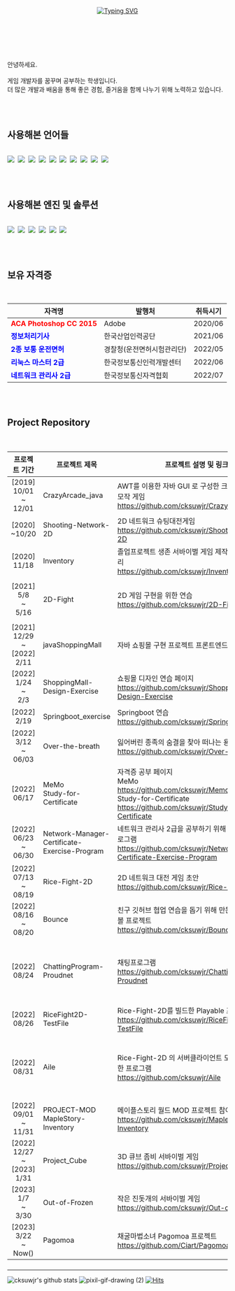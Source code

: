 <br><br>

<div align="center">
  
 
  
  [![Typing SVG](https://readme-typing-svg.herokuapp.com?font=NanumGothic&duration=4000&color=2EA2D4E1&center=true&vCenter=true&lines=Welcome+to+my+playground+)](https://git.io/typing-svg)
  
</div>
<br><br>




<h1> </h1><br>
안녕하세요.<br><br>
게임 개발자를 꿈꾸며 공부하는 학생입니다.<br>
더 많은 개발과 배움을 통해 좋은 경험, 즐거움을 함께 나누기 위해 노력하고 있습니다.<br>

<br><br>

<h2> 사용해본 언어들 </h2><br>

<div style="flex">
  <img src="https://img.shields.io/badge/-yellow?style=flat-square&logo=C&logoColor=black"/></a>&nbsp 
  <img src="https://img.shields.io/badge/C++-orange?style=flat-square&logo=C++&logoColor=white"/></a>&nbsp 
  <img src="https://img.shields.io/badge/Cs-red?style=flat-square&logo=.NET&logoColor=white"/></a>&nbsp 
  <img src="https://img.shields.io/badge/Java-blue?style=flat-square&logo=Java&logoColor=white"/></a>&nbsp
  <img src="https://img.shields.io/badge/JavaScript-black?style=flat-square&logo=JavaScript&logoColor=white"/></a>&nbsp
  <img src="https://img.shields.io/badge/HTML5-red?style=flat-square&logo=HTML5&logoColor=white"/></a>&nbsp
  <img src="https://img.shields.io/badge/CSS3-yellow?style=flat-square&logo=CSS3&logoColor=black"/></a>&nbsp
  <img src="https://img.shields.io/badge/Python-white?style=flat-square&logo=Python&logoColor=black"/></a>&nbsp
  <img src="https://img.shields.io/badge/MySQL-blue?style=flat-square&logo=MySQL&logoColor=white"/></a>&nbsp
  <img src="https://img.shields.io/badge/Lua-yellow?style=flat-square&logo=Lua&logoColor=black"/></a>&nbsp
</div>

<br><br>

<h2> 사용해본 엔진 및 솔루션</h2><br>

<div style="flex">
  <img src="https://img.shields.io/badge/Unity-222324?style=flat-square&logo=Unity&logoColor=white"/></a>&nbsp 
  <img src="https://img.shields.io/badge/Android Studio-green?style=flat-square&logo=Android&logoColor=white"/></a>&nbsp 
  <img src="https://img.shields.io/badge/Visual Studio-purple?style=flat-square&logo=Visual Studio&logoColor=white"/></a>&nbsp
  <img src="https://img.shields.io/badge/Visual Studio Code-blue?style=flat-square&logo=Visual Studio Code&logoColor=white"/></a>&nbsp 
  <img src="https://img.shields.io/badge/Eclipse IDE-lightgray?style=flat-square&logo=Eclipse IDE&logoColor=white"/></a>&nbsp 
  <img src="https://img.shields.io/badge/Springboot-lightgreen?style=flat-square&logo=Spring&logoColor=white"/></a>&nbsp 
<!--<img src="https://img.shields.io/badge/(쓰고자하는_텍스트)-(컬러코드)?style=flat-square&logo=(simpleicons에서_아이콘이름)&logoColor=white"/></a>&nbsp  -->  
</div>

<br><br>

<h2> 보유 자격증</h2><br>


<div style="flex">
  
|자격명|발행처|취득시기|
|--------|--------|:--------:|
|**<span style="color:red">ACA Photoshop CC 2015</span>**|Adobe|2020/06|
|**<span style="color:blue">정보처리기사</span>**|한국산업인력공단|2021/06|
|**<span style="color:blue">2종 보통 운전면허</span>**|경찰청(운전면허시험관리단)|2022/05|
|**<span style="color:blue">리눅스 마스터 2급</span>**|한국정보통신인력개발센터|2022/06|
|**<span style="color:blue">네트워크 관리사 2급</span>**|한국정보통신자격협회|2022/07|

</div>

<br><br>



<h2>Project Repository</h2><br>
<h5>

|프로젝트 기간|프로젝트 제목|프로젝트 설명 및 링크|개발툴|상태|
|:--------:|--------|----------------|:--------:|:--------:|
[2019]<br>10/01<br>~<br>12/01 | CrazyArcade_java | AWT를 이용한 자바 GUI 로 구성한 크레이지 아케이드 모작 게임 <br> https://github.com/cksuwjr/CrazyArcade_java |Java|완료|
[2020]<br>~10/20 | Shooting-Network-2D | 2D 네트워크 슈팅대전게임 <br> https://github.com/cksuwjr/Shooting-Network-2D |Unity<br>C#<br>Photon2|완료|
[2020]<br>11/18 | Inventory | 졸업프로젝트 생존 서바이벌 게임 제작을 위한 인벤토리 <br> https://github.com/cksuwjr/Inventory |Unity<br>C#|완료|
[2021]<br>5/8<br>~<br>5/16 | 2D-Fight | 2D 게임 구현을 위한 연습 <br> https://github.com/cksuwjr/2D-Fight |Unity<br>C#|완료, 중단|
[2021]<br>12/29<br>~<br>[2022]<br>2/11 | javaShoppingMall | 자바 쇼핑몰 구현 프로젝트 프론트엔드 참여 | Springboot<br>html<br>css |중단|
[2022]<br>1/24<br>~<br>2/3 | ShoppingMall-Design-Exercise | 쇼핑몰 디자인 연습 페이지 <br> https://github.com/cksuwjr/ShoppingMall-Design-Exercise |html<br>css<br>JavaScript<br>JQuery|완료|
[2022]<br>2/19 | Springboot_exercise | Springboot 연습 <br> https://github.com/cksuwjr/Springboot_exercise | | |
[2022]<br>3/12<br>~<br>06/03 | Over-the-breath | 잃어버린 종족의 숨결을 찾아 떠나는 용의 모험 <br> https://github.com/cksuwjr/Over-the-breath | Unity<br>C# |완료|
[2022]<br>06/17 | MeMo<br>Study-for-Certificate | 자격증 공부 페이지 <br> MeMo<br>https://github.com/cksuwjr/Memo<br>Study-for-Certificate<br> https://github.com/cksuwjr/Study-for-Certificate | ||
[2022]<br>06/23<br>~<br>06/30 | Network-Manager-<br>Certificate-Exercise-Program | 네트워크 관리사 2급을 공부하기 위해 개발한 콘솔 프로그램 <br> https://github.com/cksuwjr/Network-Manager-Certificate-Exercise-Program |C#|완료|
[2022]<br>07/13<br>~<br>08/19 | Rice-Fight-2D | 2D 네트워크 대전 게임 초안 <br> https://github.com/cksuwjr/Rice-Fight-2D |Unity<br>C#|중단|
[2022]<br>08/16<br>~<br>08/20 | Bounce | 친구 깃허브 협업 연습을 돕기 위해 만든 간단한 바운스볼 프로젝트 <br> https://github.com/cksuwjr/Bounce|Unity<br>C#|완료|
[2022]<br>08/24 | ChattingProgram-Proudnet | 채팅프로그램 <br> https://github.com/cksuwjr/ChattingProgram-Proudnet|Aws<br>ProudNet<br>C#|일부구현, 중단|
[2022]<br>08/26 | RiceFight2D-TestFile | Rice-Fight-2D를 빌드한 Playable 프로그램 <br> https://github.com/cksuwjr/RiceFight2D-TestFile|||
[2022]<br>08/31 | Aile | Rice-Fight-2D 의 서버클라이언트 모두 맡게끔 병합한 프로그램 <br> https://github.com/cksuwjr/Aile|Unity<br>C#<br>Riptide Networking|일부구현, 중단|
[2022]<br>09/01<br>~<br>11/31 | PROJECT-MOD<br>MapleStory-Inventory | 메이플스토리 월드 MOD 프로젝트 참여 <br> https://github.com/cksuwjr/MapleStory-Inventory |Lua<br>MapleStory World | 완료 |
[2022]<br>12/27<br>~<br>[2023]<br>1/31 | Project_Cube | 3D 큐브 좀비 서바이벌 게임 <br> https://github.com/cksuwjr/Project_Cube | Unity<br>C# | 완료 |
[2023]<br>1/7<br>~<br>3/30 | Out-of-Frozen | 작은 진돗개의 서바이벌 게임 <br> https://github.com/cksuwjr/Out-of-Frozen |Unity<br>C#|중단|
[2023]<br>3/22<br>~<br>Now() | Pagomoa | 채굴마법소녀 Pagomoa 프로젝트 <br> https://github.com/Ciart/Pagomoa |Unity<br>C#|진행|

</h5>

<div style="flex">
  
  
</div>

<hr>








<div style="flex">

  <!--![profile](https://user-images.githubusercontent.com/63836325/160344289-cd997e4f-28e1-4d04-a746-b95a4019e9aa.gif)-->
  ![cksuwjr's github stats](https://github-readme-stats.vercel.app/api?username=cksuwjr&show_icons=true&theme=radical&title_color=black&hide_title=true)
  ![pixil-gif-drawing (2[](url))](https://user-images.githubusercontent.com/63836325/160346452-228fd1a6-3894-4c40-8ca8-b36ad08cff58.gif)
  [![Hits](https://hits.seeyoufarm.com/api/count/incr/badge.svg?url=https%3A%2F%2Fgithub.com%2Fcksuwjr%2Fhit-counter&count_bg=%234961EF&title_bg=%2301245E&icon=github.svg&icon_color=%23FFFFFF&title=visitors&edge_flat=false)](https://hits.seeyoufarm.com)  
</div>
<!--
**cksuwjr/cksuwjr** is a ✨ _special_ ✨ repository because its `README.md` (this file) appears on your GitHub profile.

Here are some ideas to get you started:

- 🔭 I’m currently working on ...
- 🌱 I’m currently learning ...
- 👯 I’m looking to collaborate on ...
- 🤔 I’m looking for help with ...
- 💬 Ask me about ...
- 📫 How to reach me: ...
- 😄 Pronouns: ...
- ⚡ Fun fact: ...
-->
